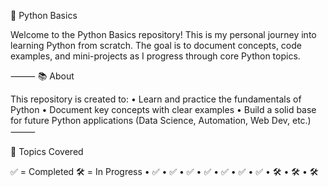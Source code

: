 🐍 Python Basics

Welcome to the Python Basics repository! This is my personal journey into learning Python from scratch. The goal is to document concepts, code examples, and mini-projects as I progress through core Python topics.

⸻
📚 About

This repository is created to:
	•	Learn and practice the fundamentals of Python
	•	Document key concepts with clear examples
	•	Build a solid base for future Python applications (Data Science, Automation, Web Dev, etc.)
⸻

🧠 Topics Covered

✅ = Completed
🛠️ = In Progress
	•	✅ 
	•	✅ 
	•	✅ 
	•	✅ 
	•	✅
	•	✅ 
	•	✅ 
	•	🛠️ 
	•	🛠️ 
	•	🛠️ 
